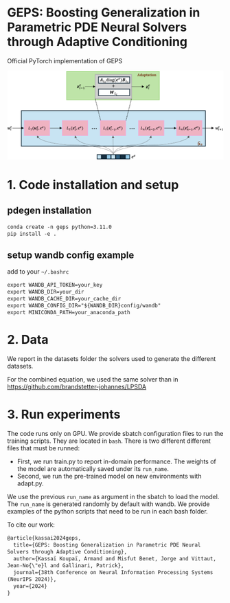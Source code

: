 # GEPS: Boosting Generalization in Parametric PDE Neural Solvers through Adaptive Conditioning
Official PyTorch implementation of GEPS 

<p float="center">
  <img src="./assets/model_fig.png" width="800"/>
</p>

# 1. Code installation and setup
## pdegen installation
```
conda create -n geps python=3.11.0
pip install -e .
```

## setup wandb config example

add to your `~/.bashrc`
```
export WANDB_API_TOKEN=your_key
export WANDB_DIR=your_dir
export WANDB_CACHE_DIR=your_cache_dir
export WANDB_CONFIG_DIR="${WANDB_DIR}config/wandb"
export MINICONDA_PATH=your_anaconda_path
```

# 2. Data

We report in the datasets folder the solvers used to generate the different datasets.

For the combined equation, we used the same solver than in https://github.com/brandstetter-johannes/LPSDA

# 3. Run experiments 

The code runs only on GPU. We provide sbatch configuration files to run the training scripts. They are located in `bash`. There is two different different files that must be runned:
* First, we run train.py to report in-domain performance. The weights of the model are automatically saved under its `run_name`.
* Second, we run the pre-trained model on new environments with adapt.py. 

We use the previous `run_name` as argument in the sbatch to load the model. The `run_name` is generated randomly by default with wandb. We provide examples of the python scripts that need to be run in each bash folder.

To cite our work:

```
@article{kassai2024geps,
  title={GEPS: Boosting Generalization in Parametric PDE Neural Solvers through Adaptive Conditioning},
  author={Kassaï Koupaï, Armand and Misfut Benet, Jorge and Vittaut, Jean-No{\"e}l and Gallinari, Patrick},
  journal={38th Conference on Neural Information Processing Systems (NeurIPS 2024)},
  year={2024}
}
```
